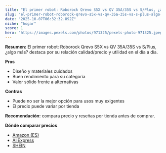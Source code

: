 ```yaml
---
title: "El primer robot: Roborock Qrevo S5X vs QV 35A/35S vs S/Plus, ¿algo más?"
slug: "el-primer-robot-roborock-qrevo-s5x-vs-qv-35a-35s-vs-s-plus-algo-mas"
date: "2025-10-07T06:32:32.892Z"
niche: "hogar"
score: 1
hero: "https://images.pexels.com/photos/971325/pexels-photo-971325.jpeg?auto=compress&cs=tinysrgb&fit=crop&h=627&w=1200&auto=compress&cs=tinysrgb&w=1200&h=675&fit=crop"
---
```


**Resumen:** El primer robot: Roborock Qrevo S5X vs QV 35A/35S vs S/Plus, ¿algo más? destaca por su relación calidad/precio y utilidad en el día a día.

**Pros**
- Diseño y materiales cuidados
- Buen rendimiento para su categoría
- Valor sólido frente a alternativas

**Contras**
- Puede no ser la mejor opción para usos muy exigentes
- El precio puede variar por tienda

**Recomendación:** compara precio y reseñas por tienda antes de comprar.

**Dónde comparar precios**
- [Amazon (ES)](https://www.amazon.es/s?k=El%20primer%20robot%3A%20Roborock%20Qrevo%20S5X%20vs%20QV%2035A%2F35S%20vs%20S%2FPlus%2C%20%C2%BFalgo%20m%C3%A1s%3F&tag=teknovashop25-21)
- [AliExpress](https://www.aliexpress.com/wholesale?SearchText=El%20primer%20robot%3A%20Roborock%20Qrevo%20S5X%20vs%20QV%2035A%2F35S%20vs%20S%2FPlus%2C%20%C2%BFalgo%20m%C3%A1s%3F)
- [SHEIN](https://www.shein.com/pdsearch/El%20primer%20robot%3A%20Roborock%20Qrevo%20S5X%20vs%20QV%2035A%2F35S%20vs%20S%2FPlus%2C%20%C2%BFalgo%20m%C3%A1s%3F)